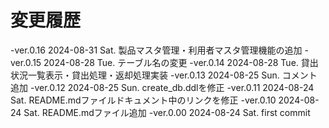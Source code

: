# 変更履歴

  -ver.0.16 2024-08-31 Sat. 製品マスタ管理・利用者マスタ管理機能の追加
  -ver.0.15 2024-08-28 Tue. テーブル名の変更
  -ver.0.14 2024-08-28 Tue. 貸出状況一覧表示・貸出処理・返却処理実装
  -ver.0.13 2024-08-25 Sun. コメント追加
  -ver.0.12 2024-08-25 Sun. create_db.ddlを修正
  -ver.0.11 2024-08-24 Sat. README.mdファイルドキュメント中のリンクを修正
  -ver.0.10 2024-08-24 Sat. README.mdファイル追加
  -ver.0.00 2024-08-24 Sat. first commit